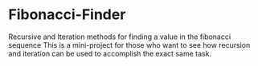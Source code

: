 # Fibonacci-Finder
Recursive and Iteration methods for finding a value in the fibonacci sequence
This is a mini-project for those who want to see how recursion and iteration can be used to accomplish the exact same task. 
